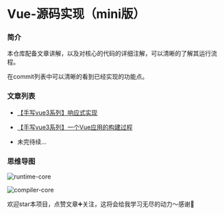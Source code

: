 # Vue-源码实现（mini版）

### 简介

本仓库配备文章讲解，以及对核心的代码的详细注解，可以清晰的了解其运行流程。

在commit列表中可以清晰的看到已经实现的功能点。

### 文章列表

- [【手写vue3系列】响应式实现](https://juejin.cn/post/7028613132339642382)

- [【手写vue3系列】一个Vue应用的构建过程](https://juejin.cn/post/7030238460476653582)

- 未完待续...

### 思维导图

![runtime-core](https://cdn.jsdelivr.net/gh/Merlin218/image-storage/picGo/202205162003202.png)

![compiler-core](https://cdn.jsdelivr.net/gh/Merlin218/image-storage/picGo/202205162004088.png)

欢迎star本项目，点赞文章➕关注，这将会给我学习无尽的动力～感谢🙏

